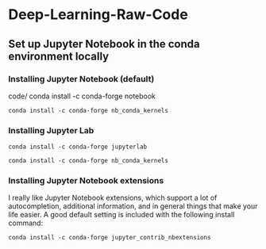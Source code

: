 # Deep-Learning-Raw-Code


## Set up Jupyter Notebook in the conda environment locally
### Installing Jupyter Notebook (default)
code/ conda install -c conda-forge notebook

`conda install -c conda-forge nb_conda_kernels`
### Installing Jupyter Lab
`conda install -c conda-forge jupyterlab`

`conda install -c conda-forge nb_conda_kernels`
### Installing Jupyter Notebook extensions
I really like Jupyter Notebook extensions, which support a lot of autocompletion, additional information, and in general things that make your life easier. A good default setting is included with the following install command:

`conda install -c conda-forge jupyter_contrib_nbextensions`
